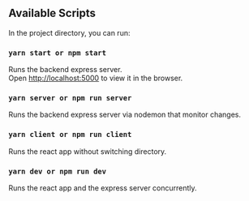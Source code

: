 ## Available Scripts

In the project directory, you can run:

### `yarn start or npm start`

Runs the backend express server.<br />
Open [http://localhost:5000](http://localhost:5000) to view it in the browser.

### `yarn server or npm run server`

Runs the backend express server via nodemon that monitor changes.<br />

### `yarn client or npm run client`

Runs the react app without switching directory.<br />

### `yarn dev or npm run dev`

Runs the react app and the express server concurrently.<br />